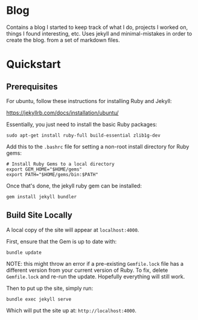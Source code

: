 # Blog

Contains a blog I started to keep track of what I do, projects I worked on, things I
found interesting, etc. Uses jekyll and minimal-mistakes in order to create the blog.
from a set of markdown files.

# Quickstart

## Prerequisites

For ubuntu, follow these instructions for installing Ruby and Jekyll:

https://jekyllrb.com/docs/installation/ubuntu/

Essentially, you just need to install the basic Ruby packages:

```
sudo apt-get install ruby-full build-essential zlib1g-dev
```

Add this to the `.bashrc` file for setting a non-root install directory for Ruby gems:

```
# Install Ruby Gems to a local directory
export GEM_HOME="$HOME/gems"
export PATH="$HOME/gems/bin:$PATH"
```

Once that's done, the jekyll ruby gem can be installed:

```
gem install jekyll bundler
```

## Build Site Locally

A local copy of the site will appear at `localhost:4000`.

First, ensure that the Gem is up to date with:

```
bundle update
```

NOTE: this might throw an error if a pre-existing `Gemfile.lock` file has a different
version from your current version of Ruby. To fix, delete `Gemfile.lock` and re-run the
update. Hopefully everything will still work.

Then to put up the site, simply run:

```
bundle exec jekyll serve
```

Which will put the site up at: ``http://localhost:4000``.
